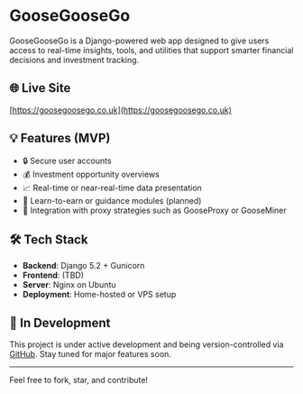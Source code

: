 # GooseGooseGo

GooseGooseGo is a Django-powered web app designed to give users access to real-time insights, tools, and utilities that support smarter financial decisions and investment tracking.

## 🌐 Live Site

[https://goosegoosego.co.uk](https://goosegoosego.co.uk)

## 💡 Features (MVP)

- 🔒 Secure user accounts
- 💰 Investment opportunity overviews
- 📈 Real-time or near-real-time data presentation
- 🧠 Learn-to-earn or guidance modules (planned)
- 🔁 Integration with proxy strategies such as GooseProxy or GooseMiner

## 🛠 Tech Stack

- **Backend**: Django 5.2 + Gunicorn
- **Frontend**: (TBD)
- **Server**: Nginx on Ubuntu
- **Deployment**: Home-hosted or VPS setup

## 🚧 In Development

This project is under active development and being version-controlled via [GitHub](https://github.com/ExploseIT/GooseGooseGo). Stay tuned for major features soon.

---

Feel free to fork, star, and contribute!
